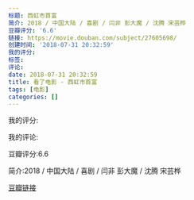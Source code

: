 ```yaml
---
标题: 西虹市首富
简介: 2018 / 中国大陆 / 喜剧 / 闫非 彭大魔 / 沈腾 宋芸桦
豆瓣评分: '6.6'
链接: https://movie.douban.com/subject/27605698/
创建时间: '2018-07-31 20:32:59'
我的评分:
标签:
评论:
date: 2018-07-31 20:32:59
title: 看了电影 - 西虹市首富
tags: [电影]
categories: []
---
```


我的评分:

我的评论:

豆瓣评分:6.6

简介:2018 / 中国大陆 / 喜剧 / 闫非 彭大魔 / 沈腾 宋芸桦

[豆瓣链接](https://movie.douban.com/subject/27605698/)

